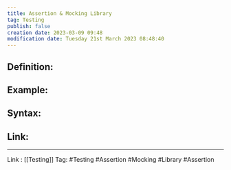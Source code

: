 ```yaml
---
title: Assertion & Mocking Library
tag: Testing
publish: false
creation date: 2023-03-09 09:48
modification date: Tuesday 21st March 2023 08:48:40
---
```


## Definition:
## Example:
## Syntax:
## Link:
---
Link : [[Testing]]
Tag: #Testing #Assertion  #Mocking #Library #Assertion